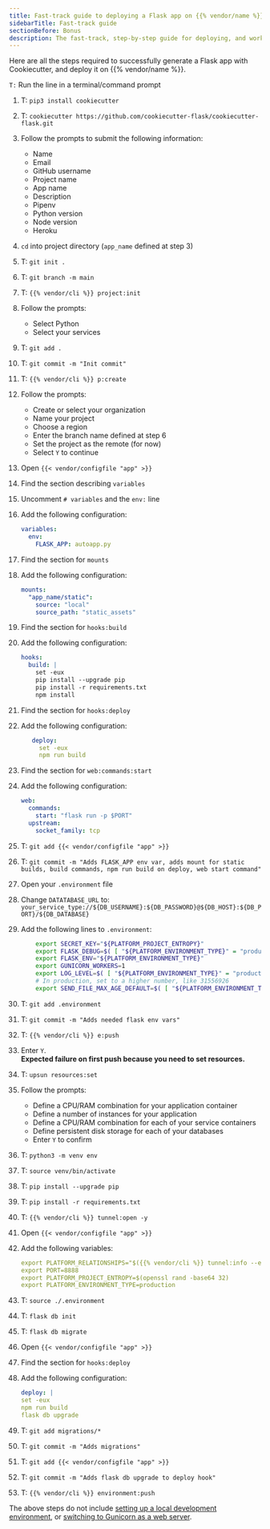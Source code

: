 ```yaml
---
title: Fast-track guide to deploying a Flask app on {{% vendor/name %}}
sidebarTitle: Fast-track guide
sectionBefore: Bonus
description: The fast-track, step-by-step guide for deploying, and working with Flask on {{% vendor/name %}}.
---
```


Here are all the steps required to successfully generate a Flask app with Cookiecutter,
and deploy it on {{% vendor/name %}}.

`T:` Run the line in a terminal/command prompt

1. T: `pip3 install cookiecutter`
2. T: `cookiecutter https://github.com/cookiecutter-flask/cookiecutter-flask.git`
3. Follow the prompts to submit the following information:
   - Name
   - Email
   - GitHub username
   - Project name
   - App name
   - Description
   - Pipenv
   - Python version
   - Node version
   - Heroku
4. `cd` into project directory (`app_name` defined at step 3)
5. T: `git init .`
6. T: `git branch -m main`
7. T: `{{% vendor/cli %}} project:init`
8. Follow the prompts:
   - Select Python
   - Select your services
9. T: `git add .`
10. T: `git commit -m "Init commit"`
11. T: `{{% vendor/cli %}} p:create`
12. Follow the prompts:
    - Create or select your organization
    - Name your project
    - Choose a region
    - Enter the branch name defined at step 6
    - Set the project as the remote (for now)
    - Select `Y` to continue
13. Open `{{< vendor/configfile "app" >}}`
14. Find the section describing `variables`
15. Uncomment `# variables` and the `env:` line
16. Add the following configuration:

    ```yaml {configFile="app"}
    variables:
      env:
        FLASK_APP: autoapp.py
    ```
17. Find the section for `mounts`
18. Add the following configuration:

    ```yaml {configFile="app"}
    mounts:
      "app_name/static":
        source: "local"
        source_path: "static_assets"
    ```
19. Find the section for `hooks:build`
20. Add the following configuration:

    ```yaml {configFile="app"}
    hooks:
      build: |
        set -eux
        pip install --upgrade pip
        pip install -r requirements.txt
        npm install  
    ```
21. Find the section for `hooks:deploy`
22. Add the following configuration:
    ```yaml {configFile="app"}
       deploy:
         set -eux
         npm run build 
    ```
23. Find the section for `web:commands:start`
24. Add the following configuration:
    ```yaml {configFile="app"}
    web:
      commands:
        start: "flask run -p $PORT"
      upstream:
        socket_family: tcp
    ```
25. T: `git add {{< vendor/configfile "app" >}}`
26. T: `git commit -m "Adds FLASK_APP env var, adds mount for static builds, build commands, npm run build on deploy, web start command"`
27. Open your `.environment` file
28. Change `DATATABASE_URL` to: `your_service_type://${DB_USERNAME}:${DB_PASSWORD}@${DB_HOST}:${DB_PORT}/${DB_DATABASE}`
29. Add the following lines to `.environment`:
    ```bash {location=".environment"}
        export SECRET_KEY="${PLATFORM_PROJECT_ENTROPY}"
        export FLASK_DEBUG=$( [ "${PLATFORM_ENVIRONMENT_TYPE}" = "production" ] && echo 0 || echo 1)
        export FLASK_ENV="${PLATFORM_ENVIRONMENT_TYPE}"
        export GUNICORN_WORKERS=1
        export LOG_LEVEL=$( [ "${PLATFORM_ENVIRONMENT_TYPE}" = "production" ] && echo "info" || echo "debug")
        # In production, set to a higher number, like 31556926
        export SEND_FILE_MAX_AGE_DEFAULT=$( [ "${PLATFORM_ENVIRONMENT_TYPE}" = "production" ] && echo 31556926 || echo 0)
    ```
30. T: `git add .environment`
31. T: `git commit -m "Adds needed flask env vars"`
32. T: `{{% vendor/cli %}} e:push`
33. Enter `Y`.<br/>
    **Expected failure on first push because you need to set resources.**
34. T: `upsun resources:set`
35. Follow the prompts:
    - Define a CPU/RAM combination for your application container
    - Define a number of instances for your application
    - Define a CPU/RAM combination for each of your service containers
    - Define persistent disk storage for each of your databases
    - Enter `Y` to confirm
36. T: `python3 -m venv env`
37. T: `source venv/bin/activate`
38. T: `pip install --upgrade pip`
39. T: `pip install -r requirements.txt`
40. T: `{{% vendor/cli %}} tunnel:open -y`
41. Open `{{< vendor/configfile "app" >}}`
42. Add the following variables:
    ```yaml {configFile="app"}
    export PLATFORM_RELATIONSHIPS="$({{% vendor/cli %}} tunnel:info --encode)"
    export PORT=8888
    export PLATFORM_PROJECT_ENTROPY=$(openssl rand -base64 32)
    export PLATFORM_ENVIRONMENT_TYPE=production
    ```
43. T: `source ./.environment`
44. T: `flask db init`
45. T: `flask db migrate`
46. Open `{{< vendor/configfile "app" >}}`
47. Find the section for `hooks:deploy`
48. Add the following configuration:
    ```yaml {configFile="app"}
    deploy: |
    set -eux
    npm run build
    flask db upgrade   
    ```
49. T: `git add migrations/*`
50. T: `git commit -m "Adds migrations"`
51. T: `git add {{< vendor/configfile "app" >}}`
52. T: `git commit -m "Adds flask db upgrade to deploy hook"`
53. T: `{{% vendor/cli %}} environment:push`

The above steps do not include [setting up a local development environment](/get-started/flask/local-development/_index.md),
or [switching to Gunicorn as a web server](/get-started/flask/web-servers.md).
